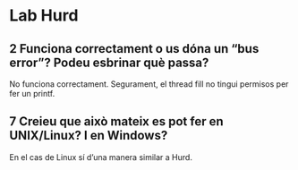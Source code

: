 # Lab Hurd

## 2 Funciona correctament o us dóna un “bus error”? Podeu esbrinar què passa?

No funciona correctament. Segurament, el thread fill no tingui permisos per
fer un printf.


## 7 Creieu que això mateix es pot fer en UNIX/Linux? I en Windows?

En el cas de Linux sí d’una manera similar a Hurd.
